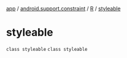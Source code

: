 [app](../../../index.md) / [android.support.constraint](../../index.md) / [R](../index.md) / [styleable](./index.md)

# styleable

`class styleable`
`class styleable`